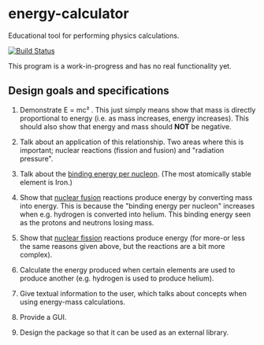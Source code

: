 # energy-calculator
Educational tool for performing physics calculations.

[![Build Status](https://travis-ci.com/theimpossibleastronaut/energy-calculator.svg?branch=master)](https://travis-ci.com/theimpossibleastronaut/energy-calculator)

This program is a work-in-progress and has no real functionality yet.

## Design goals and specifications

1. Demonstrate E = mc² . This just simply means show that mass is
directly proportional to energy (i.e. as mass increases, energy
increases). This should also show that energy and mass should **NOT**
be negative.

2. Talk about an application of this relationship. Two areas where this
is important; nuclear reactions (fission and fusion) and "radiation
pressure".

3. Talk about the [binding energy per
nucleon](https://en.wikipedia.org/wiki/Nuclear_binding_energy). (The
most atomically stable element is Iron.)

4. Show that [nuclear
fusion](https://en.wikipedia.org/wiki/Nuclear_fusion) reactions produce
energy by converting mass into energy. This is because the "binding
energy per nucleon" increases when e.g. hydrogen is converted into
helium. This binding energy seen as the protons and neutrons losing
mass.

5. Show that [nuclear
fission](https://en.wikipedia.org/wiki/Nuclear_fission) reactions
produce energy (for more-or less the same reasons given above, but the
reactions are a bit more complex).

6. Calculate the energy produced when certain elements are used to
produce another (e.g. hydrogen is used to produce helium).

7. Give textual information to the user, which talks about concepts when
using energy-mass calculations.

8. Provide a GUI.

9. Design the package so that it can be used as an external library.
